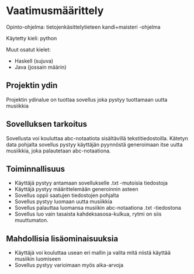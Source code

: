 # Vaatimusmäärittely

Opinto-ohjelma: tietojenkäsittelytieteen kandi+maisteri -ohjelma

Käytetty kieli: python

Muut osatut kielet:
  - Haskell (sujuva)
  - Java (jossain määrin)

## Projektin ydin

Projektin ydinalue on tuottaa sovellus joka pystyy tuottamaan uutta musiikkia

## Sovelluksen tarkoitus

Sovellusta voi kouluttaa abc-notaatiota sisältävillä tekstitiedostoilla. Kätetyn data pohjalta sovellus pystyy
käyttäjän pyynnöstä generoimaan itse uutta musiikkia, joka palautetaan abc-notaationa.

## Toiminnallisuus

- Käyttäjä pystyy antamaan sovellukselle .txt -mutoisia tiedostoja
- Käyttäjä pystyy määrittelemään generoinnin asteen
- Sovellus oppii saatujen tiedostojen pohjalta
- Sovellus pystyy luomaan uutta musiikkia
- Sovellus palauttaa luomansa musiikin abc-notaationa .txt -tiedostona
- Sovellus luo vain tasaista kahdeksasosa-kulkua, rytmi on siis muuttumaton.

## Mahdollisia lisäominaisuuksia

- Käyttäjä voi kouluttaa usean eri mallin ja valita mitä niistä käyttää musiikin luomiseen
- Sovellus pystyy varioimaan myös aika-arvoja
